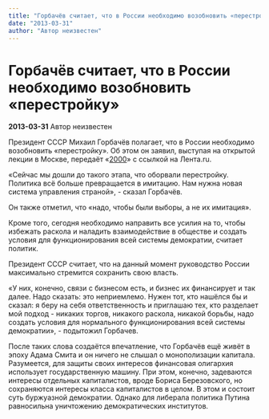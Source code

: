 ```yaml
---
title: "Горбачёв считает, что в России необходимо возобновить «перестройку»"
date: "2013-03-31"
author: "Автор неизвестен"
---
```


# Горбачёв считает, что в России необходимо возобновить «перестройку»

**2013-03-31** Автор неизвестен

Президент СССР Михаил Горбачёв полагает, что в России необходимо возобновить «перестройку». Об этом он заявил, выступая на открытой лекции в Москве, передаёт «[2000](http://2000.net.ua/)» с ссылкой на Лента.ru.

«Сейчас мы дошли до такого этапа, что оборвали перестройку. Политика всё больше превращается в имитацию. Нам нужна новая система управления страной», - сказал Горбачёв.

Он также отметил, что «надо, чтобы были выборы, а не их имитация».

Кроме того, сегодня необходимо направить все усилия на то, чтобы избежать раскола и наладить взаимодействие в обществе и создать условия для функционирования всей системы демократии, считает политик.

Президент СССР считает, что на данный момент руководство России максимально стремится сохранить свою власть.

«У них, конечно, связи с бизнесом есть, и бизнес их финансирует и так далее. Надо сказать: это неприемлемо. Нужен тот, кто нашёлся бы и сказал: я беру на себя ответственность и приглашаю тех, кто разделает мой подход - никаких торгов, никакого раскола, никакой борьбы, надо создать условия для нормального функционирования всей системы демократии», - подытожил Горбачев.

После таких слова создаётся впечатление, что Горбачёв ещё живёт в эпоху Адама Смита и он ничего не слышал о монополизации капитала. Разумеется, для защиты своих интересов финансовая олигархия использует государственную машину. При этом, конечно, задеваются интересы отдельных капиталистов, вроде Бориса Березовского, но сохраняются интересы класса капиталистов в целом. В этом и состоит суть буржуазной демократии. Однако для либерала политика Путина равносильна уничтожению демократических институтов.